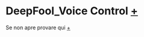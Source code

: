 # DeepFool_Voice Control [+](https://editor.p5js.org/kaappa/full/ay-e1mflZ)

Se non apre provare qui [+](https://editor.p5js.org/kaappa/sketches/ay-e1mflZ)
